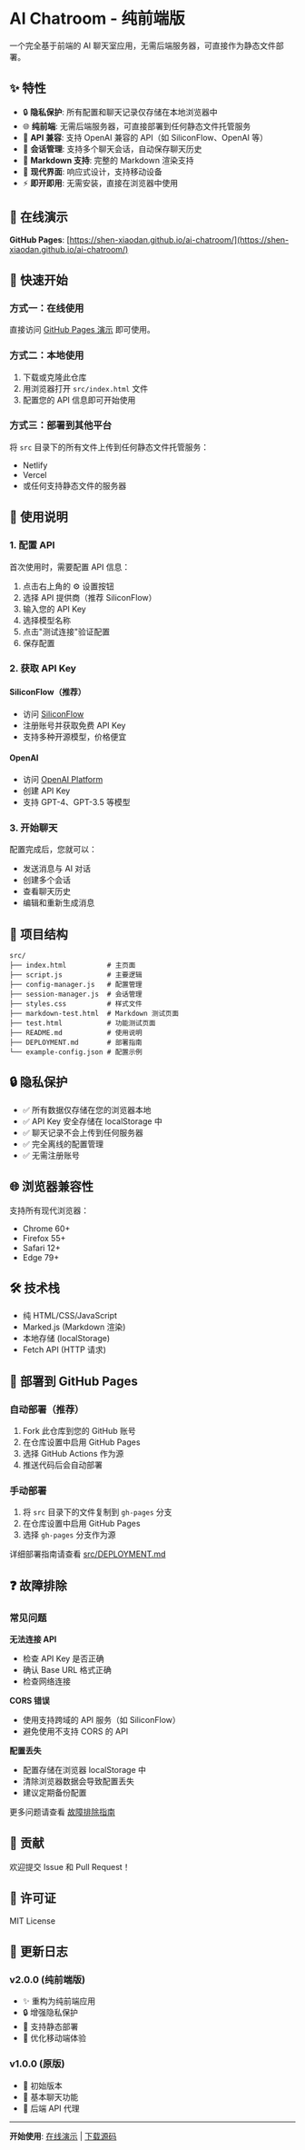 # AI Chatroom - 纯前端版

一个完全基于前端的 AI 聊天室应用，无需后端服务器，可直接作为静态文件部署。

## ✨ 特性

- 🔒 **隐私保护**: 所有配置和聊天记录仅存储在本地浏览器中
- 🌐 **纯前端**: 无需后端服务器，可直接部署到任何静态文件托管服务
- 🔑 **API 兼容**: 支持 OpenAI 兼容的 API（如 SiliconFlow、OpenAI 等）
- 💬 **会话管理**: 支持多个聊天会话，自动保存聊天历史
- 📝 **Markdown 支持**: 完整的 Markdown 渲染支持
- 🎨 **现代界面**: 响应式设计，支持移动设备
- ⚡ **即开即用**: 无需安装，直接在浏览器中使用

## 🚀 在线演示

**GitHub Pages**: [https://shen-xiaodan.github.io/ai-chatroom/](https://shen-xiaodan.github.io/ai-chatroom/)

## 🎯 快速开始

### 方式一：在线使用
直接访问 [GitHub Pages 演示](https://shen-xiaodan.github.io/ai-chatroom/) 即可使用。

### 方式二：本地使用
1. 下载或克隆此仓库
2. 用浏览器打开 `src/index.html` 文件
3. 配置您的 API 信息即可开始使用

### 方式三：部署到其他平台
将 `src` 目录下的所有文件上传到任何静态文件托管服务：
- Netlify
- Vercel
- 或任何支持静态文件的服务器

## 📖 使用说明

### 1. 配置 API
首次使用时，需要配置 API 信息：
1. 点击右上角的 ⚙️ 设置按钮
2. 选择 API 提供商（推荐 SiliconFlow）
3. 输入您的 API Key
4. 选择模型名称
5. 点击"测试连接"验证配置
6. 保存配置

### 2. 获取 API Key

#### SiliconFlow（推荐）
- 访问 [SiliconFlow](https://siliconflow.cn/)
- 注册账号并获取免费 API Key
- 支持多种开源模型，价格便宜

#### OpenAI
- 访问 [OpenAI Platform](https://platform.openai.com/)
- 创建 API Key
- 支持 GPT-4、GPT-3.5 等模型

### 3. 开始聊天
配置完成后，您就可以：
- 发送消息与 AI 对话
- 创建多个会话
- 查看聊天历史
- 编辑和重新生成消息

## 📁 项目结构

```
src/
├── index.html          # 主页面
├── script.js           # 主要逻辑
├── config-manager.js   # 配置管理
├── session-manager.js  # 会话管理
├── styles.css          # 样式文件
├── markdown-test.html  # Markdown 测试页面
├── test.html           # 功能测试页面
├── README.md           # 使用说明
├── DEPLOYMENT.md       # 部署指南
└── example-config.json # 配置示例
```

## 🔒 隐私保护

- ✅ 所有数据仅存储在您的浏览器本地
- ✅ API Key 安全存储在 localStorage 中
- ✅ 聊天记录不会上传到任何服务器
- ✅ 完全离线的配置管理
- ✅ 无需注册账号

## 🌐 浏览器兼容性

支持所有现代浏览器：
- Chrome 60+
- Firefox 55+
- Safari 12+
- Edge 79+

## 🛠️ 技术栈

- 纯 HTML/CSS/JavaScript
- Marked.js (Markdown 渲染)
- 本地存储 (localStorage)
- Fetch API (HTTP 请求)

## 🚀 部署到 GitHub Pages

### 自动部署（推荐）
1. Fork 此仓库到您的 GitHub 账号
2. 在仓库设置中启用 GitHub Pages
3. 选择 GitHub Actions 作为源
4. 推送代码后会自动部署

### 手动部署
1. 将 `src` 目录下的文件复制到 `gh-pages` 分支
2. 在仓库设置中启用 GitHub Pages
3. 选择 `gh-pages` 分支作为源

详细部署指南请查看 [src/DEPLOYMENT.md](src/DEPLOYMENT.md)

## ❓ 故障排除

### 常见问题

**无法连接 API**
- 检查 API Key 是否正确
- 确认 Base URL 格式正确
- 检查网络连接

**CORS 错误**
- 使用支持跨域的 API 服务（如 SiliconFlow）
- 避免使用不支持 CORS 的 API

**配置丢失**
- 配置存储在浏览器 localStorage 中
- 清除浏览器数据会导致配置丢失
- 建议定期备份配置

更多问题请查看 [故障排除指南](src/README.md#故障排除)

## 🤝 贡献

欢迎提交 Issue 和 Pull Request！

## 📄 许可证

MIT License

## 🔄 更新日志

### v2.0.0 (纯前端版)
- ✨ 重构为纯前端应用
- 🔒 增强隐私保护
- 🚀 支持静态部署
- 📱 优化移动端体验

### v1.0.0 (原版)
- 🎉 初始版本
- 💬 基本聊天功能
- 🔧 后端 API 代理

---

**开始使用**: [在线演示](https://shen-xiaodan.github.io/ai-chatroom/) | [下载源码](https://github.com/Shen-Xiaodan/ai-chatroom/archive/main.zip)
